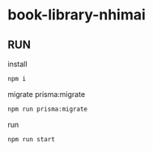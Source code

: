 # book-library-nhimai
## RUN

install

```bash
npm i
```

migrate prisma:migrate

```bash
npm run prisma:migrate
```

run 

```bash
npm run start
```